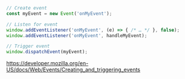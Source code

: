 ```javascript
// Create event
const myEvent = new Event('onMyEvent');

// Listen for event
window.addEventListener('onMyEvent', (e) => { /* … */ }, false);
window.addEventListener('onMyEvent', handleMyEvent);

// Trigger event
window.dispatchEvent(myEvent);
```

https://developer.mozilla.org/en-US/docs/Web/Events/Creating_and_triggering_events
